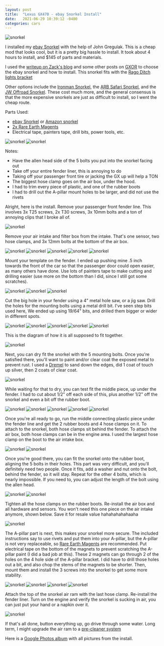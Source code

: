 ```yaml
---
layout: post
title:  "Lexus GX470 - ebay Snorkel Install"
date:   2021-06-29 10:39:12 -0400
categories: cars
---
```


![snorkel](/images/snorkel/1.jpg)

I installed my [ebay Snorkel](https://ebay.us/29Jj1d) with the help of John Gregulak. This is a cheap mod that looks cool, but it is a pretty big hassle to install. It took about 4 hours to install, and $145 of parts and materials. 

I used the [writeup on Zack's blog](https://blog.awszac.com/2021/02/28/installing-an-ebay-special-snorkel-on-a-lexus-gx470/?fbclid=IwAR3W_wVzXe5yOCelXsUGSdZ4dZnsCxQgpjS8xFpadvk-XEM2998vNlQVZnk) and some other posts on [GXOR](https://www.facebook.com/groups/LexusGXOR/permalink/2120865391377896/) to choose the ebay snorkel and how to install. This snorkel fits with the [Rago Ditch lights bracket](https://rskelton.com/GX470-Ditch-Light-Install/)

Other options include the [Ironman Snorkel](https://ironman4x4america.com/airforce-snorkel-suited-for-lexus-gx470-toyota-prado-120/), the [ARB Safari Snorkel](https://yotamafia.com/product/arb-safari-snorkel-intake-kit-lexus-gx470/), and the [JW Offroad Snorkel](https://www.jwoffroad.com/collections/frontpage/products/gx470-snorkel?variant=39631482880193). These cost much more, and the general consensus is that the more expensive snorkels are just as difficult to install, so I went the cheap route. 

Parts Used:
* [ebay Snorkel](https://ebay.us/29Jj1d) or [Amazon snorkel](https://amzn.to/4hdPmAg)
* [2x Rare Earth Magents](https://amzn.to/2U6xzWW)
* Electrical tape, painters tape, drill bits, power tools, etc. 

![snorkel](/images/snorkel/2.jpg)
![snorkel](/images/snorkel/3.jpg)

Notes:
* Have the allen head side of the 5 bolts you put into the snorkel facing out
* Take off your entire fender liner, this is annoying to do
* Taking off your passenger front tire or jacking the GX up will help a TON
* The biggest hose clamp goes on the air box, under the hood. 
* I had to trim every piece of plastic, and one of the rubber boots
* I had to drill out the A-pillar mount holes to be larger, and did not use the rivets

Alright, here is the install. Remove your passenger front fender line. This involves 3x T25 screws, 2x T30 screws, 3x 10mm bolts and a ton of annoying clips that I broke all of. 

![snorkel](/images/snorkel/6.jpg)

Remove your air intake and filter box from the intake. That's one sensor, two hose clamps, and 3x 12mm bolts at the bottom of the air box.

![snorkel](/images/snorkel/7.jpg)
![snorkel](/images/snorkel/5.jpg)
![snorkel](/images/snorkel/8.jpg)
![snorkel](/images/snorkel/9.jpg)
![snorkel](/images/snorkel/10.jpg)

Mount your template on the fender. I ended up pushing mine .5 inch towards the front of the car so that the passenger door could open easier, as many others have done. Use lots of painters tape to make cutting and drilling easier (use more on the bottom than I did, since I still got some scratches). 

![snorkel](/images/snorkel/4.jpg)
![snorkel](/images/snorkel/11.jpg)
![snorkel](/images/snorkel/12.jpg)

Cut the big hole in your fender using a 4" metal hole saw, or a jig saw. Drill the holes for the mounting bolts using a metal drill bit. I've seen step bits used here, We ended up using 19/64" bits, and drilled them bigger or wider in different spots. 

![snorkel](/images/snorkel/13.jpg)
![snorkel](/images/snorkel/14.jpg)
![snorkel](/images/snorkel/15.jpg)
![snorkel](/images/snorkel/16.jpg)
![snorkel](/images/snorkel/17.jpg)

This is the diagram of how it is all supposed to fit together.

![snorkel](/images/snorkel/diagram.jpg)

Next, you can dry fit the snorkel with the 5 mounting bolts. Once you're satisfied there, you'll want to paint and/or clear coat the exposed metal to prevent rust. I used a [Dremel](https://amzn.to/41x7VJP) to sand down the edges, did 1 coat of touch up silver, then 2 coats of clear coat. 

![snorkel](/images/snorkel/18.jpg)

While waiting for that to dry, you can test fit the middle piece, up under the fender. I had to cut about 1/2" off each side of this, plus another 1/2" off the snorkel and even a bit off the rubber boot. 

![snorkel](/images/snorkel/21.jpg)
![snorkel](/images/snorkel/22.jpg)
![snorkel](/images/snorkel/19.jpg)
![snorkel](/images/snorkel/32.jpg)
![snorkel](/images/snorkel/33.jpg)

Once you're all ready to go, run the middle connecting plastic piece under the fender line and get the 2 rubber boots and 4 hose clamps on it. To attach to the snorkel, both hose clamps sit behind the fender. To attach the air box, both hose clamps can be in the engine area. I used the largest hose clamp on the boot to the air intake box. 

![snorkel](/images/snorkel/29.jpg)
![snorkel](/images/snorkel/30.jpg)

Once you're good there, you can fit the snorkel onto the rubber boot, aligning the 5 bolts in their holes. This part was very difficult, and you'll definitely need two people. Once it fits, add a washer and nut onto the bolt, behind the fender, so it will stay. Repeat for the other 4 bolts, which is nearly impossible. If you need to, you can adjust the length of the bolt using the allen head. 

![snorkel](/images/snorkel/27.jpg)
![snorkel](/images/snorkel/28.jpg)

Tighten all the hose clamps on the rubber boots. Re-install the air box and all hardware and sensors. You won't need this one piece on the air intake anymore, shown below. Save it for resale value hahahahahahaaha

![snorkel](/images/snorkel/20.jpg)

The A-pillar part is next, this makes your snorkel more secure. The included instructions say to use rivets and put them into your A-pillar, but the A-pillar is not very replaceable, so [Rare Earth Magents](https://amzn.to/2U6xzWW) are recommended. Put electrical tape on the bottom of the magnets to prevent scratching the A-pillar paint (I did a bad job at this). These 2 magnets can go through 2 of the holes on the 4 hole side of the A-pillar bracket. I did have to drill those holes out a bit, and also chop the stems of the magnets to be shorter. Then, mount them and install the 3 screws into the snorkel to get some more stability. 

![snorkel](/images/snorkel/23.jpg)
![snorkel](/images/snorkel/24.jpg)
![snorkel](/images/snorkel/25.jpg)
![snorkel](/images/snorkel/26.jpg)

Attach the top of the snorkel air ram with the last hose clamp. Re-install the fender liner. Turn on the engine and verify the snorkel is sucking in air, you can just put your hand or a napkin over it. 

![snorkel](/images/snorkel/1.jpg)

If that's all done, button everything up, go drive through some water. Long term, I might upgrade the air ram to a [pre-cleaner system](https://amzn.to/3qxoK4u)

Here is a [Google Photos album](https://photos.app.goo.gl/2V5EcdPGEHyQTbnUA) with all pictures from the install. 
